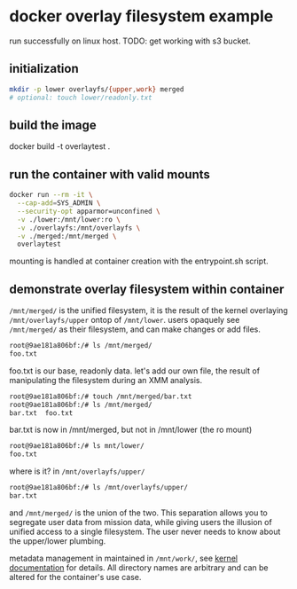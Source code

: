 # docker overlay filesystem example

run successfully on linux host. TODO: get working with s3 bucket.

## initialization 

``` bash
mkdir -p lower overlayfs/{upper,work} merged
# optional: touch lower/readonly.txt
```

## build the image

docker build -t overlaytest .

## run the container with valid mounts

``` bash
docker run --rm -it \
  --cap-add=SYS_ADMIN \
  --security-opt apparmor=unconfined \
  -v ./lower:/mnt/lower:ro \
  -v ./overlayfs:/mnt/overlayfs \
  -v ./merged:/mnt/merged \
  overlaytest
```

mounting is handled at container creation with the entrypoint.sh script.

## demonstrate overlay filesystem within container

`/mnt/merged/` is the unified filesystem, it is the result of the kernel overlaying
`/mnt/overlayfs/upper` ontop of `/mnt/lower`. users opaquely see `/mnt/merged/` as
their filesystem, and can make changes or add files.

``` bash
root@9ae181a806bf:/# ls /mnt/merged/
foo.txt
```

foo.txt is our base, readonly data. let's add our own file, the result of manipulating
the filesystem during an XMM analysis.

``` bash
root@9ae181a806bf:/# touch /mnt/merged/bar.txt 
root@9ae181a806bf:/# ls /mnt/merged/
bar.txt  foo.txt
```

bar.txt is now in /mnt/merged, but not in /mnt/lower (the ro mount)

``` bash
root@9ae181a806bf:/# ls mnt/lower/
foo.txt
```

where is it? in `/mnt/overlayfs/upper/`

``` bash
root@9ae181a806bf:/# ls /mnt/overlayfs/upper/
bar.txt
```

and `/mnt/merged/` is the union of the two. This separation allows you to segregate user data from mission data, while giving users the illusion of unified access to a single filesystem. The user never needs to know about the upper/lower plumbing.

metadata management in maintained in `/mnt/work/`, see [kernel documentation](https://docs.kernel.org/filesystems/overlayfs.html) for details. All directory names are arbitrary and can be altered for the 
container's use case.
